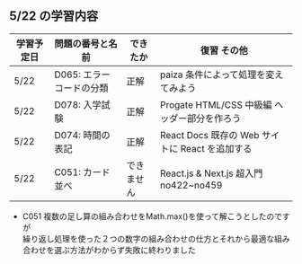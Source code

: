 ## 5/22 の学習内容

| 学習予定日 | 問題の番号と名前         | できたか   | 復習 その他                                     |
| ---------- | ------------------------ | ---------- | ----------------------------------------------- |
| 5/22       | D065: エラーコードの分類 | 正解       | paiza 条件によって処理を変えてみよう            |
| 5/22       | D078: 入学試験           | 正解       | Progate HTML/CSS 中級編 ヘッダー部分を作ろう    |
| 5/22       | D074: 時間の表記         | 正解       | React Docs 既存の Web サイトに React を追加する |
| 5/22       | C051: カード並べ         | できません | React.js & Next.js 超入門 no422~no459           |

- C051 複数の足し算の組み合わせをMath.max()を使って解こうとしたのですが<br>繰り返し処理を使った２つの数字の組み合わせの仕方とそれから最適な組み合わせを選ぶ方法がわからず失敗に終わりました